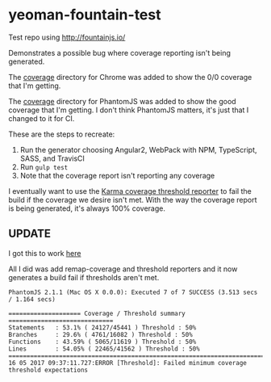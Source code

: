 # yeoman-fountain-test
Test repo using http://fountainjs.io/

Demonstrates a possible bug where coverage reporting isn't being generated.

The [coverage](https://github.com/flacito/yeoman-fountain-test/tree/master/coverage/Chrome%2058.0.3029%20(Mac%20OS%20X%2010.12.4)) directory for Chrome was added to show the 0/0 coverage that I'm getting.

The [coverage](https://github.com/flacito/yeoman-fountain-test/tree/master/coverage/PhantomJS%202.1.1%20(Mac%20OS%20X%200.0.0)) directory for PhantomJS was added to show the good coverage that I'm getting. I don't think PhantomJS matters, it's just that I changed to it for CI.

These are the steps to recreate:
1. Run the generator choosing Angular2, WebPack with NPM, TypeScript,
  SASS, and TravisCI
1. Run `gulp test`
1. Note that the coverage report isn't reporting any coverage

I eventually want to use the [Karma coverage threshold reporter](https://github.com/lithiumtech/karma-threshold-reporter) to fail the build
if the coverage we desire isn't met.  With the way the coverage report is
being generated, it's always 100% coverage.

## UPDATE

I got this to work [here](https://github.com/flacito/yeoman-fountain-test/commit/1975e88888c4f30109897a639a1247899170a629#diff-04ad71367528f8567863710c95f55fcd)

All I did was add remap-coverage and threshold reporters and it now generates
a build fail if thresholds aren't met.

```
PhantomJS 2.1.1 (Mac OS X 0.0.0): Executed 7 of 7 SUCCESS (3.513 secs / 1.164 secs)

==================== Coverage / Threshold summary =============================
Statements   : 53.1% ( 24127/45441 ) Threshold : 50%
Branches     : 29.6% ( 4761/16082 ) Threshold : 50%
Functions    : 43.59% ( 5065/11619 ) Threshold : 50%
Lines        : 54.05% ( 22465/41562 ) Threshold : 50%
================================================================================
16 05 2017 09:37:11.727:ERROR [Threshold]: Failed minimum coverage threshold expectations
```
